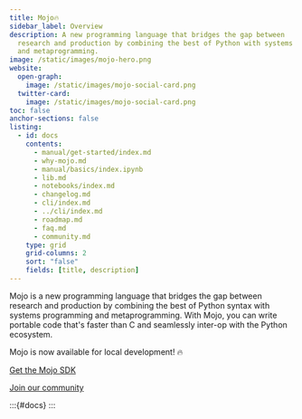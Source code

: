 ```yaml
---
title: Mojo🔥
sidebar_label: Overview
description: A new programming language that bridges the gap between
  research and production by combining the best of Python with systems
  and metaprogramming.
image: /static/images/mojo-hero.png
website:
  open-graph:
    image: /static/images/mojo-social-card.png
  twitter-card:
    image: /static/images/mojo-social-card.png
toc: false
anchor-sections: false
listing:
  - id: docs
    contents:
      - manual/get-started/index.md
      - why-mojo.md
      - manual/basics/index.ipynb
      - lib.md
      - notebooks/index.md
      - changelog.md
      - cli/index.md
      - ../cli/index.md
      - roadmap.md
      - faq.md
      - community.md
    type: grid
    grid-columns: 2
    sort: "false"
    fields: [title, description]
---
```


Mojo is a new programming language that bridges the gap between research and
production by combining the best of Python syntax with systems programming and
metaprogramming. With Mojo, you can write portable code that's faster than C
and seamlessly inter-op with the Python ecosystem.

Mojo is now available for local development! 🔥

<p><a class="modLink" href="https://developer.modular.com/download">Get the Mojo
SDK</a></p>

<p><a class="modLink" href="/mojo/community.html">Join our community</a></p>

:::{#docs}
:::
